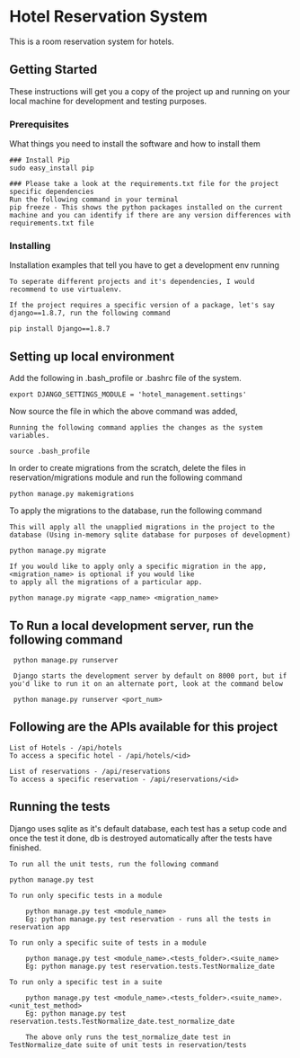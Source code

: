 # Hotel Reservation System

This is a room reservation system for hotels.

## Getting Started

These instructions will get you a copy of the project up and running on your local machine for development and testing purposes.

### Prerequisites

What things you need to install the software and how to install them

```
### Install Pip
sudo easy_install pip

### Please take a look at the requirements.txt file for the project specific dependencies
Run the following command in your terminal
pip freeze - This shows the python packages installed on the current machine and you can identify if there are any version differences with requirements.txt file

```

### Installing

Installation examples that tell you have to get a development env running

```
To seperate different projects and it's dependencies, I would recommend to use virtualenv.

If the project requires a specific version of a package, let's say django==1.8.7, run the following command

pip install Django==1.8.7

```

## Setting up local environment

Add the following in .bash_profile or .bashrc file of the system.

```
export DJANGO_SETTINGS_MODULE = 'hotel_management.settings'
```

Now source the file in which the above command was added,

```
Running the following command applies the changes as the system variables.

source .bash_profile
```

In order to create migrations from the scratch, delete the files in reservation/migrations module and run the following command
```
python manage.py makemigrations
```

To apply the migrations to the database, run the following command
```
This will apply all the unapplied migrations in the project to the database (Using in-memory sqlite database for purposes of development)

python manage.py migrate

If you would like to apply only a specific migration in the app, <migration_name> is optional if you would like
to apply all the migrations of a particular app.

python manage.py migrate <app_name> <migration_name>
```

## To Run a local development server, run the following command
```
 python manage.py runserver

 Django starts the development server by default on 8000 port, but if you'd like to run it on an alternate port, look at the command below

 python manage.py runserver <port_num>
```

## Following are the APIs available for this project
```
List of Hotels - /api/hotels
To access a specific hotel - /api/hotels/<id>

List of reservations - /api/reservations
To access a specific reservation - /api/reservations/<id>
```

## Running the tests
Django uses sqlite as it's default database, each test has a setup code and once the test it done, db is destroyed automatically after the tests have finished.

```
To run all the unit tests, run the following command

python manage.py test

To run only specific tests in a module

    python manage.py test <module_name>
    Eg: python manage.py test reservation - runs all the tests in reservation app

To run only a specific suite of tests in a module

    python manage.py test <module_name>.<tests_folder>.<suite_name>
    Eg: python manage.py test reservation.tests.TestNormalize_date

To run only a specific test in a suite

    python manage.py test <module_name>.<tests_folder>.<suite_name>.<unit_test_method>
    Eg: python manage.py test reservation.tests.TestNormalize_date.test_normalize_date

    The above only runs the test_normalize_date test in TestNormalize_date suite of unit tests in reservation/tests

```
